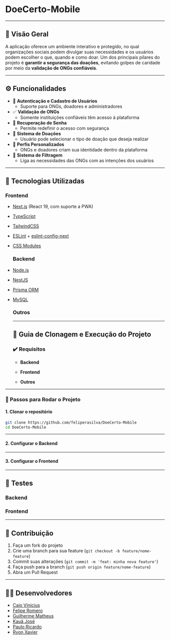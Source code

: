 # DoeCerto-Mobile

---

## 📌 Visão Geral

A aplicação oferece um ambiente interativo e protegido, no qual organizações sociais podem divulgar suas necessidades e os usuários podem escolher o que, quando e como doar. Um dos principais pilares do projeto é **garantir a segurança das doações**, evitando golpes de caridade por meio da **validação de ONGs confiáveis**.

---

## ⚙️ Funcionalidades

- 🔐 **Autenticação e Cadastro de Usuários**
  - Suporte para ONGs, doadores e administradores
- ✅ **Validação de ONGs**
  - Somente instituições confiáveis têm acesso à plataforma
- 🔑 **Recuperação de Senha**
  - Permite redefinir o acesso com segurança
- 🎁 **Sistema de Doações**
  - Usuário pode selecionar o tipo de doação que deseja realizar
- 👤 **Perfis Personalizados**
  - ONGs e doadores criam sua identidade dentro da plataforma
- 🧭 **Sistema de Filtragem**
  - Liga as necessidades das ONGs com as intenções dos usuários

 ---
 
  ## 🧰 Tecnologias Utilizadas

  ### **Frontend**
- [Next.js](https://nextjs.org/) (React 19, com suporte a PWA)
- [TypeScript](https://www.typescriptlang.org/)
- [TailwindCSS](https://tailwindcss.com/)
- [ESLint](https://eslint.org/) + [eslint-config-next](https://nextjs.org/docs/pages/building-your-application/configuring/eslint)
- [CSS Modules](https://nextjs.org/docs/pages/building-your-application/styling/css-modules)

  ### **Backend**
- [Node.js](https://nodejs.org/)
- [NestJS](https://nestjs.com/)
- [Prisma ORM](https://www.prisma.io/)
- [MySQL](https://www.mysql.com/)

  ### **Outros**

  ---

  ## 🚀 Guia de Clonagem e Execução do Projeto

  ### ✔️ Requisitos

  - **Backend**
    
  - **Frontend**

  - **Outros**

---

### 🔧 Passos para Rodar o Projeto

#### 1. **Clonar o repositório**

```bash
git clone https://github.com/feliperasilva/DoeCerto-Mobile
cd DoeCerto-Mobile
```

---

#### 2. **Configurar o Backend**

---

#### 3. **Configurar o Frontend**

---

## 🧪 Testes

### Backend

### Frontend

---

## 📝 Contribuição

1. Faça um fork do projeto
2. Crie uma branch para sua feature (`git checkout -b feature/nome-feature`)
3. Commit suas alterações (`git commit -m 'feat: minha nova feature'`)
4. Faça push para a branch (`git push origin feature/nome-feature`)
5. Abra um Pull Request

---

## 👨‍💻 Desenvolvedores

- [Caio Vínicius](https://github.com/Vini1227)
- [Felipe Romero](https://github.com/Feliperasilva)
- [Guilherme Matheus](https://github.com/Guilhermemth)
- [Kauã José](https://github.com/Kaua17742)
- [Paulo Ricardo](https://github.com/Paulorc0)
- [Ryon Xavier](https://github.com/Ryonxl)
